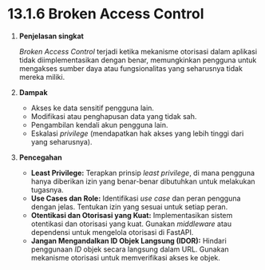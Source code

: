 # 13.1.6 Broken Access Control

1. **Penjelasan singkat**
    
    *Broken Access Control* terjadi ketika mekanisme otorisasi dalam aplikasi tidak diimplementasikan dengan benar, memungkinkan pengguna untuk mengakses sumber daya atau fungsionalitas yang seharusnya tidak mereka miliki.
    
2. **Dampak**
    - Akses ke data sensitif pengguna lain.
    - Modifikasi atau penghapusan data yang tidak sah.
    - Pengambilan kendali akun pengguna lain.
    - Eskalasi *privilege* (mendapatkan hak akses yang lebih tinggi dari yang seharusnya).
3. **Pencegahan**
    - **Least Privilege:** Terapkan prinsip *least privilege*, di mana pengguna hanya diberikan izin yang benar-benar dibutuhkan untuk melakukan tugasnya.
    - **Use Cases dan Role:** Identifikasi *use case* dan peran pengguna dengan jelas. Tentukan izin yang sesuai untuk setiap peran.
    - **Otentikasi dan Otorisasi yang Kuat:** Implementasikan sistem otentikasi dan otorisasi yang kuat. Gunakan *middleware* atau dependensi untuk mengelola otorisasi di FastAPI.
    - **Jangan Mengandalkan ID Objek Langsung (IDOR):** Hindari penggunaan *ID* objek secara langsung dalam URL. Gunakan mekanisme otorisasi untuk memverifikasi akses ke objek.